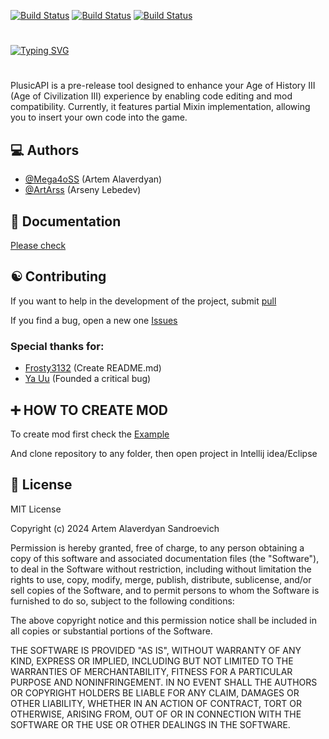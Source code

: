 
[![Build Status](https://img.shields.io/github/forks/Mega4oSS/PlusicAPI.svg?style=for-the-badge)](https://github.com/Mega4oSS/PlusicAPI) [![Build Status](https://img.shields.io/github/stars/Mega4oSS/PlusicAPI.svg?style=for-the-badge)](https://github.com/Mega4oSS/PlusicAPI) [![Build Status](https://img.shields.io/badge/Java-JDK%2011-green?style=for-the-badge)](https://github.com/Mega4oSS/PlusicAPI)

# 

[![Typing SVG](https://readme-typing-svg.herokuapp.com?color=%2336BCF7&lines=⭐+PlusicAPI+-+Enhance+your+game+..&size=30&color=red)](https://git.io/typing-svg)

# 
PlusicAPI is a pre-release tool designed to enhance your Age of History III (Age of Civilization III) experience by enabling code editing and mod compatibility. Currently, it features partial Mixin implementation, allowing you to insert your own code into the game.


## 💻 Authors

- [@Mega4oSS](https://github.com/Mega4oSS) (Artem Alaverdyan)
- [@ArtArss](https://github.com/ArtArss) (Arseny Lebedev)

## 📖 Documentation

[Please check](https://plusicapi.gitbook.io/plusicapi-docs)


## ☯ Contributing

If you want to help in the development of the project, submit  [pull](https://github.com/Mega4oSS/PlusicAPI/pulls)

If you find a bug, open a new one [Issues](https://github.com/Mega4oSS/PlusicAPI/issues)

### Special thanks for:
- [Frosty3132](https://github.com/frosty3132) (Create README.md)
- [Ya Uu](https://vk.com/id699391643) (Founded a critical bug)

## ➕ HOW TO CREATE MOD

To create mod first check the [Example](https://github.com/Mega4oSS/Age-of-history-III-FullscreenBorderless)

And clone repository to any folder, then open project in Intellij idea/Eclipse

## 🔰 License

MIT License

Copyright (c) 2024 Artem Alaverdyan Sandroevich

Permission is hereby granted, free of charge, to any person obtaining a copy
of this software and associated documentation files (the "Software"), to deal
in the Software without restriction, including without limitation the rights
to use, copy, modify, merge, publish, distribute, sublicense, and/or sell
copies of the Software, and to permit persons to whom the Software is
furnished to do so, subject to the following conditions:

The above copyright notice and this permission notice shall be included in all
copies or substantial portions of the Software.

THE SOFTWARE IS PROVIDED "AS IS", WITHOUT WARRANTY OF ANY KIND, EXPRESS OR
IMPLIED, INCLUDING BUT NOT LIMITED TO THE WARRANTIES OF MERCHANTABILITY,
FITNESS FOR A PARTICULAR PURPOSE AND NONINFRINGEMENT. IN NO EVENT SHALL THE
AUTHORS OR COPYRIGHT HOLDERS BE LIABLE FOR ANY CLAIM, DAMAGES OR OTHER
LIABILITY, WHETHER IN AN ACTION OF CONTRACT, TORT OR OTHERWISE, ARISING FROM,
OUT OF OR IN CONNECTION WITH THE SOFTWARE OR THE USE OR OTHER DEALINGS IN THE
SOFTWARE.